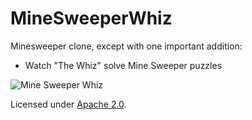 # MineSweeperWhiz


Minesweeper clone, except with one important addition:

- Watch "The Whiz" solve Mine Sweeper puzzles

![Mine Sweeper Whiz](https://raw.github.com/claycephus/MineSweeperWhiz/master/Resources/FlagDependency.png "The Whiz")

Licensed under [Apache 2.0](http://www.apache.org/licenses/LICENSE-2.0).
